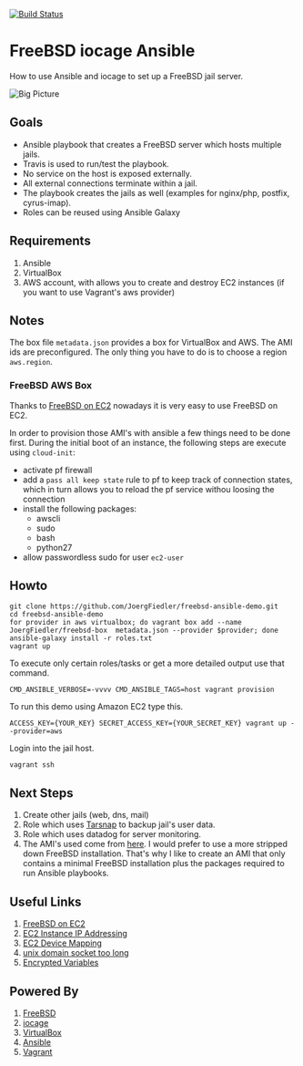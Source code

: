 [![Build Status](https://travis-ci.org/JoergFiedler/freebsd-ansible-demo.svg?branch=master)](https://travis-ci.org/JoergFiedler/freebsd-ansible-demo)

# FreeBSD iocage Ansible

How to use Ansible and iocage to set up a FreeBSD jail server.

![Big Picture](https://github.com/JoergFiedler/freebsd-ansible-demo/raw/master/doc/big-picture-draw.io.png)

## Goals

- Ansible playbook that creates a FreeBSD server which hosts multiple jails.
- Travis is used to run/test the playbook.
- No service on the host is exposed externally.
- All external connections terminate within a jail.
- The playbook creates the jails as well (examples for nginx/php, postfix, cyrus-imap).
- Roles can be reused using Ansible Galaxy

## Requirements

1. Ansible
1. VirtualBox
1. AWS account, with allows you to create and destroy EC2 instances (if you want to use Vagrant's aws provider)

## Notes

The box file `metadata.json` provides a box for VirtualBox and AWS. The AMI ids are preconfigured. The only thing you have to do is to choose a region `aws.region`.

### FreeBSD AWS Box

Thanks to [FreeBSD on EC2](http://www.daemonology.net/freebsd-on-ec2/) nowadays it is very easy to use FreeBSD on EC2.

In order to provision those AMI's with ansible a few things need to be done first. During the initial boot of an instance, the following steps are execute using `cloud-init`:

* activate pf firewall
* add a `pass all keep state` rule to pf to keep track of connection states, which in turn allows you to reload the pf service withou loosing the connection
* install the following packages:
   * awscli
   * sudo
   * bash
   * python27
* allow passwordless sudo for user `ec2-user`

## Howto

    git clone https://github.com/JoergFiedler/freebsd-ansible-demo.git
    cd freebsd-ansible-demo
    for provider in aws virtualbox; do vagrant box add --name JoergFiedler/freebsd-box  metadata.json --provider $provider; done
    ansible-galaxy install -r roles.txt
    vagrant up

To execute only certain roles/tasks or get a more detailed output use that command.

    CMD_ANSIBLE_VERBOSE=-vvvv CMD_ANSIBLE_TAGS=host vagrant provision

To run this demo using Amazon EC2 type this.

    ACCESS_KEY={YOUR_KEY} SECRET_ACCESS_KEY={YOUR_SECRET_KEY} vagrant up --provider=aws

Login into the jail host.

    vagrant ssh

## Next Steps

1. Create other jails (web, dns, mail)
1. Role which uses [Tarsnap](https://www.tarsnap.com/man-tarsnap.1.html) to backup jail's user data.
1. Role which uses datadog for server monitoring.
1. The AMI's used come from [here](http://www.daemonology.net/freebsd-on-ec2/). I would prefer to use a more stripped down FreeBSD installation. That's why I like to create an AMI that only contains a minimal FreeBSD installation plus the packages required to run Ansible playbooks.

## Useful Links

1. [FreeBSD on EC2](http://www.daemonology.net/freebsd-on-ec2/)
1. [EC2 Instance IP Addressing](http://docs.aws.amazon.com/AWSEC2/latest/UserGuide/using-instance-addressing.html)
1. [EC2 Device Mapping](http://docs.aws.amazon.com/AWSEC2/latest/UserGuide/block-device-mapping-concepts.html)
1. [unix domain socket too long](https://github.com/ansible/ansible/issues/11536)
1. [Encrypted Variables](http://docs.travis-ci.com/user/environment-variables/#Encrypted-Variables)

## Powered By

1. [FreeBSD](https://www.freebsd.org)
1. [iocage](https://github.com/pannon/iocage)
1. [VirtualBox](https://www.virtualbox.org)
1. [Ansible](http://www.ansible.com)
1. [Vagrant](https://www.vagrantup.com)
